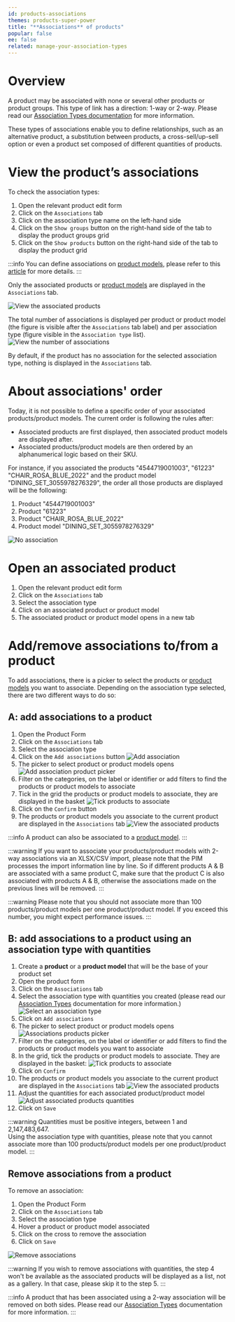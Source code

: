 ```yaml
---
id: products-associations
themes: products-super-power
title: "**Associations** of products"
popular: false
ee: false
related: manage-your-association-types
---
```


# Overview

A product may be associated with none or several other products or product groups. This type of link has a direction: 1-way or 2-way. Please read our [Association Types documentation](manage-your-association-types.html#Overview) for more information.

These types of associations enable you to define relationships, such as an alternative product, a substitution between products, a cross-sell/up-sell option or even a product set composed of different quantities of products.

# View the product’s associations

To check the association types:
1.  Open the relevant product edit form
1.  Click on the `Associations` tab
1.  Click on the association type name on the left-hand side
1.  Click on the `Show groups` button on the right-hand side of the tab to display the product groups grid
1.  Click on the `Show products` button on the right-hand side of the tab to display the product grid

:::info
You can define associations on [product models](what-about-products-variants.html#what-is-a-product-model), please refer to this [article](enrich-products-variants.html#associate) for more details.
:::

Only the associated products or [product models](what-about-products-variants.html#what-is-a-product-model) are displayed in the `Associations` tab.

![View the associated products](../img/Products_ProductsAssociated21.png)

The total number of associations is displayed per product or product model (the figure is visible after the `Associations` tab label) and per association type (figure visible in the `Association type` list).
![View the number of associations](../img/Products_Products_Associated_Figures.png)

By default, if the product has no association for the selected association type, nothing is displayed in the `Associations` tab.

# About associations' order

Today, it is not possible to define a specific order of your associated products/product models.
The current order is following the rules after:
* Associated products are first displayed, then associated product models are displayed after.
* Associated products/product models are then ordered by an alphanumerical logic based on their SKU.  

For instance, if you associated the products "4544719001003", "61223" "CHAIR_ROSA_BLUE_2022" and the product model "DINING_SET_3055978276329", the order all those products are displayed will be the following:
1. Product "4544719001003"
1. Product "61223"
1. Product "CHAIR_ROSA_BLUE_2022"
1. Product model "DINING_SET_3055978276329"

![No association](../img/Products_Products_No_Association.png)

# Open an associated product
1.  Open the relevant product edit form
1.  Click on the `Associations` tab
1.  Select the association type
1.  Click on an associated product or product model
1.  The associated product or product model opens in a new tab

# Add/remove associations to/from a product

To add associations, there is a picker to select the products or [product models](what-about-products-variants.html#what-is-a-product-model) you want to associate. Depending on the association type selected, there are two different ways to do so:

## A: add associations to a product

1.  Open the Product Form
1.  Click on the `Associations` tab
1.  Select the association type
1.  Click on the `Add associations` button
  ![Add association](../img/Products_Products_Add_Associations.png)
1.  The picker to select product or product models opens
  ![Add association product picker](../img/Products_Products_Associations_Picker2.png)
1.  Filter on the categories, on the label or identifier or add filters to find the products or product models to associate
1.  Tick in the grid the products or product models to associate, they are displayed in the basket
  ![Tick products to associate](../img/Products_Products_Associations_Basket2.png)
1.  Click on the `Confirm` button
1.  The products or product models you associate to the current product are displayed in the `Associations` tab
  ![View the associated products](../img/Products_ProductsAssociated21.png)

:::info
A product can also be associated to a [product model](what-about-products-variants.html#what-is-a-product-model).
:::

:::warning
If you want to associate your products/product models with 2-way associations via an XLSX/CSV import, please note that the PIM processes the import information line by line. So if different products A & B are associated with a same product C, make sure that the product C is also associated with products A & B, otherwise the associations made on the previous lines will be removed.
:::

:::warning
Please note that you should not associate more than 100 products/product models per one product/product model. If you exceed this number, you might expect performance issues.
:::

## B: add associations to a product using an association type with quantities

1.  Create a **product** or a **product model** that will be the base of your product set
1.  Open the product form
1.  Click on the `Associations` tab
1.  Select the association type with quantities you created (please read our [Association Types](manage-your-association-types.html#create-an-association-type-with-quantities) documentation for more information.)
  ![Select an association type](../img/Products_Products_Associations_Select_Association_type.png)
1.  Click on `Add associations`
1.  The picker to select product or product models opens
  ![Associations products picker](../img/Products_Products_Associations_Picker.png)
1.  Filter on the categories, on the label or identifier or add filters to find the products or product models you want to associate
1. In the grid, tick the products or product models to associate. They are displayed in the basket:
  ![Tick products to associate](../img/Products_Products_Associations_Basket.png)
1.  Click on `Confirm`
1.  The products or product models you associate to the current product are displayed in the `Associations` tab
  ![View the associated products](../img/Products_Products_Associations_associations_results.png)
1.  Adjust the quantities for each associated product/product model
  ![Adjust associated products quantities](../img/Products_Products_Associations_Quantities.png)
1.  Click on `Save`

:::warning
Quantities must be positive integers, between 1 and 2,147,483,647.  
Using the association type with quantities, please note that you cannot associate more than 100 products/product models per one product/product model.
:::

## Remove associations from a product

To remove an association:
1.  Open the Product Form
1.  Click on the `Associations` tab
1.  Select the association type
1.  Hover a product or product model associated
1.  Click on the cross to remove the association
1.  Click on `Save`

![Remove associations](../img/Products_Products_Remove_Association.png)

:::warning
If you wish to remove associations with quantities, the step 4 won't be available as the associated products will be displayed as a list, not as a gallery. In that case, please skip it to the step 5.
:::

:::info
A product that has been associated using a 2-way association will be removed on both sides.  Please read our [Association Types](manage-your-association-types.html#Overview) documentation for more information.
:::
